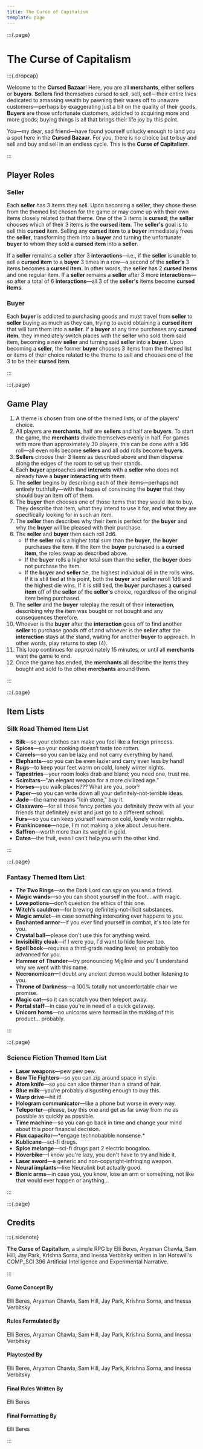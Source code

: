 ```yaml
---
title: The Curse of Capitalism
template: page
---
```


:::{.page}

# The Curse of Capitalism

:::{.dropcap}

Welcome to the **Cursed Bazaar**!
Here, you are all **merchants**, either **sellers** or **buyers**.
**Sellers** find themselves cursed to sell, sell, sell—their entire lives dedicated to amassing wealth by pawning their wares off to unaware customers—perhaps by exaggerating just a bit on the quality of their goods.
**Buyers** are those unfortunate customers, addicted to acquiring more and more goods; buying things is all that brings their life joy by this point.

You—my dear, sad friend—have found yourself unlucky enough to land you a spot here in the **Cursed Bazaar**.
For you, there is no choice but to buy and sell and buy and sell in an endless cycle.
This is the **Curse of Capitalism**.

:::

## Player Roles

### Seller

Each **seller** has 3 items they sell.
Upon becoming a **seller**, they chose these from the themed list chosen for the game or may come up with their own items closely related to that theme.
One of the 3 items is **cursed**; the **seller** chooses which of their 3 items is the **cursed item**.
The **seller's** goal is to sell this **cursed** item.
Selling any **cursed item** to a **buyer** immediately frees the **seller**, transforming them into a **buyer** and turning the unfortunate **buyer** to whom they sold a **cursed item** into a **seller**.

If a **seller** remains a **seller** after 3 **interactions**—i.e., if the **seller** is unable to sell a **cursed item** to a **buyer** 3 times in a row—a second of the **seller’s** 3 items becomes a **cursed item**.
In other words, the **seller** has 2 **cursed items** and one regular item.
If a **seller** remains a **seller** after 3 more **interactions**—so after a total of 6 **interactions**—all 3 of the **seller's** items become **cursed items**.

### Buyer

Each **buyer** is addicted to purchasing goods and must travel from **seller** to **seller** buying as much as they can, trying to avoid obtaining a **cursed item** that will turn them into a **seller**.
If a **buyer** at any time purchases any **cursed item**, they immediately switch places with the **seller** who sold them said item, becoming a new **seller** and turning said **seller** into a **buyer**.
Upon becoming a **seller**, the former **buyer** chooses 3 items from the themed list or items of their choice related to the theme to sell and chooses one of the 3 to be their **cursed item**.

:::

:::{.page}

## Game Play

1. A theme is chosen from one of the themed lists, or of the players' choice.
2. All players are **merchants**, half are **sellers** and half are **buyers**.
To start the game, the **merchants** divide themselves evenly in half.
For games with more than approximately 30 players, this can be done with a 1d6 roll—all even rolls become **sellers** and all odd rolls become **buyers**.
3. **Sellers** choose their 3 items as described above and then disperse along the edges of the room to set up their stands.
4. Each **buyer** approaches and **interacts** with a **seller** who does not already have a **buyer** **interacting** with them.
5. The **seller** begins by describing each of their items—perhaps not entirely truthfully—with the hopes of convincing the **buyer** that they should buy an item off of them.
6. The **buyer** then chooses one of those items that they would like to buy.
They describe that item, what they intend to use it for, and what they are specifically looking for in such an item.
7. The **seller** then describes why their item is perfect for the **buyer** and why the **buyer** will be pleased with their purchase.
8. The **seller** and **buyer** then each roll 2d6.
    - If the **seller** rolls a higher total sum than the **buyer**, the **buyer** purchases the item.
    If the item the **buyer** purchased is a **cursed item**, the roles swap as described above.
    - If the **buyer** rolls a higher total sum than the **seller**, the **buyer** does not purchase the item.
    - If the **buyer** and **seller** tie, the highest individual d6 in the rolls wins.
    If it is still tied at this point, both the **buyer** and **seller** reroll 1d6 and the highest die wins.
    If it is still tied, the **buyer** purchases a **cursed item** off of the **seller** of the **seller's** choice, regardless of the original item being purchased.
9. The **seller** and the **buyer** roleplay the result of their **interaction**, describing why the item was bought or not bought and any consequences therefore.
10. Whoever is the **buyer** after the **interaction** goes off to find another **seller** to purchase goods off of and whoever is the **seller** after the **interaction** stays at the stand, waiting for another **buyer** to approach.
In other words, play returns to step (4).
11. This loop continues for approximately 15 minutes, or until all **merchants** want the game to end.
12. Once the game has ended, the **merchants** all describe the items they bought and sold to the other **merchants** around them.

:::

:::{.page}

## Item Lists

### Silk Road Themed Item List

- **Silk**—so your clothes can make you feel like a foreign princess.
- **Spices**—so your cooking doesn’t taste too rotten.
- **Camels**—so you can be lazy and not carry everything by hand.
- **Elephants**—so you can be even lazier and carry even less by hand!
- **Rugs**—to keep your feet warm on cold, lonely winter nights.
- **Tapestries**—your room looks drab and bland; you need one, trust me.
- **Scimitars**—"an elegant weapon for a more civilized age.”
- **Horses**—you walk places??? What are you, poor?
- **Paper**—so you can write down all your definitely-not-terrible ideas.
- **Jade**—the name means "loin stone," buy it.
- **Glassware**—for all those fancy parties you definitely throw with all your friends that definitely exist and just go to a different school.
- **Furs**—so you can keep yourself warm on cold, lonely winter nights.
- **Frankincense**—nope, I'm not making a joke about Jesus here.
- **Saffron**—worth more than its weight in gold.
- **Dates**—the fruit, even I can't help you with the other kind.

:::

:::{.page}

### Fantasy Themed Item List

- **The Two Rings**—so the Dark Lord can spy on you and a friend.
- **Magic wands**—so you can shoot yourself in the foot… with magic.
- **Love potions**—don’t question the ethics of this one.
- **Witch’s cauldron**—for brewing definitely-not-illicit substances.
- **Magic amulet**—in case something interesting ever happens to you.
- **Enchanted armor**—if you ever find yourself in combat, it's too late for you.
- **Crystal ball**—please don't use this for anything weird.
- **Invisibility cloak**—if I were you, I'd want to hide forever too.
- **Spell book**—requires a third-grade reading level; so probably too advanced for you.
- **Hammer of Thunder**—try pronouncing Mjǫllnir and you'll understand why we went with this name.
- **Necronomicon**—I doubt any ancient demon would bother listening to you.
- **Throne of Darkness**—a 100% totally not uncomfortable chair we promise.
- **Magic cat**—so it can scratch you then teleport away.
- **Portal staff**—in case you're in need of a quick getaway.
- **Unicorn horns**—no unicorns were harmed in the making of this product... probably.

:::

:::{.page}

### Science Fiction Themed Item List

- **Laser weapons**—pew pew pew.
- **Bow Tie Fighters**—so you can zip around space in style.
- **Atom knife**—so you can slice thinner than a strand of hair.
- **Blue milk**—you’re probably disgusting enough to buy this.
- **Warp drive**—hit it!
- **Hologram communicator**—like a phone but worse in every way.
- **Teleporter**—please, buy this one and get as far away from me as possible as quickly as possible.
- **Time machine**—so you can go back in time and change your mind about this poor financial decision.
- **Flux capacitor**—\*engage technobabble nonsense.\*
- **Kublicane**—sci-fi drugs.
- **Spice melange**—sci-fi drugs part 2 electric boogaloo.
- **Hoverbike**—I know you're lazy, you don't have to try and hide it.
- **Laser sword**—a generic and non-copyright-infringing weapon.
- **Neural implants**—like Neuralink but actually good.
- **Bionic arms**—in case you, you know, lose an arm or something, not like that would ever happen or anything…

:::

:::{.page}

## Credits

:::{.sidenote}

**The Curse of Capitalism**, a simple RPG by Elli Beres, Aryaman Chawla, Sam Hill, Jay Park, Krishna Sorna, and Inessa Verbitsky written in Ian Horswill's COMP_SCI 396 Artificial Intelligence and Experimental Narrative.

:::

#### Game Concept By

Elli Beres, Aryaman Chawla, Sam Hill, Jay Park, Krishna Sorna, and Inessa Verbitsky

#### Rules Formulated By

Elli Beres, Aryaman Chawla, Sam Hill, Jay Park, Krishna Sorna, and Inessa Verbitsky

#### Playtested By

Elli Beres, Aryaman Chawla, Sam Hill, Jay Park, Krishna Sorna, and Inessa Verbitsky

#### Final Rules Written By

Elli Beres

#### Final Formatting By

Elli Beres

:::
